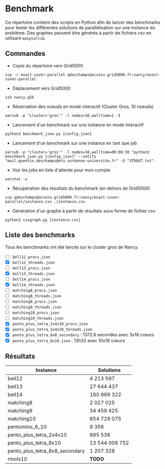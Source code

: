 # Benchmark

Ce répertoire contient des scripts en Python afin de lancer des benchmarks pour tester les différentes solutions de parallélisation sur une instance du problème. Des graphes peuvent être générés à partir de fichiers csv en utilisant `matplotlib`.

## Commandes

- Copie du répertoire vers Grid5000
```
scp -r exact-cover-parallel qdeschamps@access.grid5000.fr:nancy/exact-cover-parallel
```

- Déplacement vers Grid5000
```
ssh nancy.g5k
```

- Réservation des noeuds en mode interactif (Cluster Gros, 10 noeuds)
```
oarsub -p "cluster='gros'" -l nodes=10,walltime=1 -I
```

- Lancement d'un benchmark sur une instance en mode interactif
```
python3 benchmark_json.py [config.json]
```

- Lancement d'un benchmark sur une instance en tant que job
```
oarsub -p "cluster='gros'" -l nodes=10,walltime=00:00:30 "python3 benchmark_json.py [config.json]" --notify "mail:quentin.deschamps@etu.sorbonne-universite.fr" -O "STDOUT.txt" 
```

- Voir les jobs en liste d'attente pour mon compte
```
oarstat -u
```

- Récupération des résultats du benchmark (en dehors de Grid5000)
```
scp qdeschamps@access.grid5000.fr:nancy/exact-cover-parallel/instance.csv ./instance.csv
```

- Génération d'un graphe à partir de résultats sous forme de fichier csv
```
python3 csvgraph.py [instance.csv]
```

## Liste des benchmarks

Tous les benchmarks ont été lancés sur le cluster *gros* de Nancy.

- [ ] `bell12_procs.json`
- [x] `bell12_threads.json`
- [ ] `bell13_procs.json`
- [x] `bell13_threads.json`
- [ ] `bell14_procs.json`
- [x] `bell14_threads.json`
- [ ] `matching8_procs.json`
- [ ] `matching8_threads.json`
- [ ] `matching9_procs.json`
- [ ] `matching9_threads.json`
- [ ] `matching10_procs.json`
- [ ] `matching10_threads.json`
- [x] `pento_plus_tetra_2x4x10_procs.json`
- [x] `pento_plus_tetra_2x4x10_threads.json`
- [x] `pento_plus_tetra_8x8_secondary` : 1372.6 secondes avec 3x18 coeurs
- [x] `pento_plus_tetra_8x10.json` : 13h32 avec 10x18 coeurs

## Résultats

Instance | Solutions
--- | ---
bell12 | 4 213 597
bell13 | 27 644 437
bell14 | 190 899 322
matching8 | 2 027 025
matching9 | 34 459 425
matching10 | 654 729 075
pentomino_6_10 | 9 356
pento_plus_tetra_2x4x10 | 895 536
pento_plus_tetra_8x10 | 13 544 006 752
pento_plus_tetra_8x8_secondary | 1 207 328
rmols10 | **TODO**
